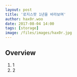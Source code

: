 ```yaml
---
layout: post
title: '로지스팟 1년을 바라보며'
author: hax0r.woo
date: 2017-08-04 14:00
tags: [storage]
image: /files/images/hax0r.jpg
---
```

## Overview

1. 1
2. 2
